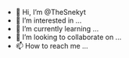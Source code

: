 - 👋 Hi, I’m @TheSnekyt
- 👀 I’m interested in ...
- 🌱 I’m currently learning ...
- 💞️ I’m looking to collaborate on ...
- 📫 How to reach me ...

<!---
TheSnekyt/TheSnekyt is a ✨ special ✨ repository because its `README.md` (this file) appears on your GitHub profile.
You can click the Preview link to take a look at your changes.
--->
